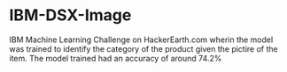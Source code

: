 # IBM-DSX-Image
IBM Machine Learning Challenge on HackerEarth.com wherin the model was trained to identify the category of the product given the pictire of the item. The model trained had an accuracy of around 74.2%
